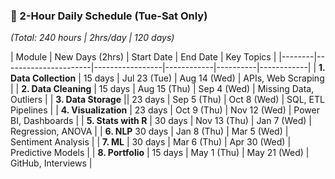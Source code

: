 
### 📅 2-Hour Daily Schedule (Tue-Sat Only)
*(Total: 240 hours | 2hrs/day | 120 days)*

| Module | New Days (2hrs) | Start Date | End Date | Key Topics |
|--------|----------------------|-----------------|------------|----------|------------|
| **1. Data Collection** | 15 days | Jul 23 (Tue) | Aug 14 (Wed) | APIs, Web Scraping |
| **2. Data Cleaning**  | 15 days | Aug 15 (Thu) | Sep 4 (Wed) | Missing Data, Outliers |
| **3. Data Storage** || 23 days | Sep 5 (Thu) | Oct 8 (Wed) | SQL, ETL Pipelines |
| **4. Visualization** | 23 days | Oct 9 (Thu) | Nov 12 (Wed) | Power BI, Dashboards |
| **5. Stats with R** | 30 days | Nov 13 (Thu) | Jan 7 (Wed) | Regression, ANOVA |
| **6. NLP**  30 days | Jan 8 (Thu) | Mar 5 (Wed) | Sentiment Analysis |
| **7. ML** | 30 days | Mar 6 (Thu) | Apr 30 (Wed) | Predictive Models |
| **8. Portfolio** | 15 days | May 1 (Thu) | May 21 (Wed) | GitHub, Interviews |


